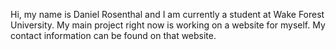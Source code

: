 Hi, my name is Daniel Rosenthal and I am currently a student at Wake Forest University. My main project right now is working on a website for myself. My contact information can be found on that website.
